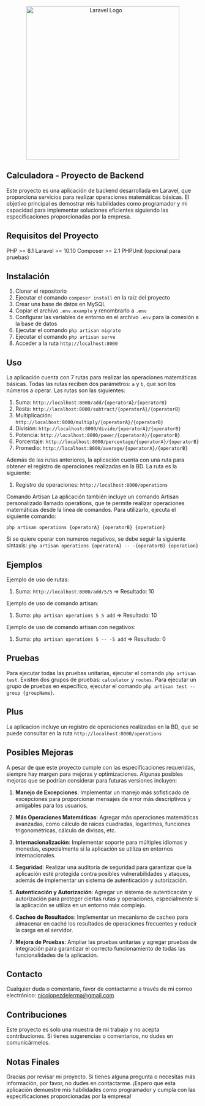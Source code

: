 <p align="center"><a href="https://laravel.com" target="_blank"><img src="https://raw.githubusercontent.com/laravel/art/master/logo-lockup/5%20SVG/2%20CMYK/1%20Full%20Color/laravel-logolockup-cmyk-red.svg" width="400" alt="Laravel Logo"></a></p>

## Calculadora - Proyecto de Backend
Este proyecto es una aplicación de backend desarrollada en Laravel, que proporciona servicios para realizar operaciones matemáticas básicas. El objetivo principal es demostrar mis habilidades como programador y mi capacidad para implementar soluciones eficientes siguiendo las especificaciones proporcionadas por la empresa.

## Requisitos del Proyecto
PHP >= 8.1
Laravel >= 10.10
Composer >= 2.1
PHPUnit (opcional para pruebas)

## Instalación
  1. Clonar el repositorio
  2. Ejecutar el comando `composer install` en la raiz del proyecto
  3. Crear una base de datos en MySQL
  4. Copiar el archivo `.env.example` y renombrarlo a `.env`
  5. Configurar las variables de entorno en el archivo `.env` para la conexión a la base de datos
  6. Ejecutar el comando `php artisan migrate`
  7. Ejecutar el comando `php artisan serve`
  8. Acceder a la ruta `http://localhost:8000`

## Uso
La aplicación cuenta con 7 rutas para realizar las operaciones matemáticas básicas. Todas las rutas reciben dos parámetros: `a` y `b`, que son los números a operar. Las rutas son las siguientes:

  1. Suma: `http://localhost:8000/add/{operatorA}/{operatorB}`
  2. Resta: `http://localhost:8000/subtract/{operatorA}/{operatorB}`
  3. Multiplicación: `http://localhost:8000/multiply/{operatorA}/{operatorB}`
  4. División: `http://localhost:8000/divide/{operatorA}/{operatorB}`
  5. Potencia: `http://localhost:8000/power/{operatorA}/{operatorB}`
  6. Porcentaje: `http://localhost:8000/percentage/{operatorA}/{operatorB}`
  7. Promedio: `http://localhost:8000/average/{operatorA}/{operatorB}`

Además de las rutas anteriores, la aplicación cuenta con una ruta para obtener el registro de operaciones realizadas en la BD. La ruta es la siguiente:
  1. Registro de operaciones: `http://localhost:8000/operations`

Comando Artisan
La aplicación también incluye un comando Artisan personalizado llamado operations, que te permite realizar operaciones matemáticas desde la línea de comandos. Para utilizarlo, ejecuta el siguiente comando:

`php artisan operations {operatorA} {operatorB} {operation}`

Si se quiere operar con numeros negativos, se debe seguir la  siguiente sintaxis:
`php artisan operations {operatorA} -- -{operatorB} {operation}`

## Ejemplos
Ejemplo de uso de rutas:
  1. Suma: `http://localhost:8000/add/5/5` => Resultado: 10

Ejemplo de uso de comando artisan:
  1. Suma: `php artisan operations 5 5 add` => Resultado: 10

Ejemplo de uso de comando artisan con negativos:
  1. Suma: `php artisan operations 5 -- -5 add`  => Resultado: 0

## Pruebas
Para ejecutar todas las pruebas unitarias, ejecutar el comando `php artisan test`.
Existen dos grupos de pruebas: `calculator` y `routes`.
Para ejecutar un grupo de pruebas en específico, ejecutar el comando `php artisan test --group {groupName}`.

## Plus
La aplicacion incluye un registro de operaciones realizadas en la BD, que se puede consultar en la ruta `http://localhost:8000/operations`

## Posibles Mejoras
A pesar de que este proyecto cumple con las especificaciones requeridas, siempre hay margen para mejoras y optimizaciones. 
Algunas posibles mejoras que se podrían considerar para futuras versiones incluyen:

  1. **Manejo de Excepciones**: 
  Implementar un manejo más sofisticado de excepciones para proporcionar mensajes de error más descriptivos y amigables para los usuarios.

  2. **Más Operaciones Matemáticas**: 
  Agregar más operaciones matemáticas avanzadas, como cálculo de raíces cuadradas, logaritmos, funciones trigonométricas, cálculo de divisas, etc.

  3. **Internacionalización**: 
  Implementar soporte para múltiples idiomas y monedas, especialmente si la aplicación se utiliza en entornos internacionales.

  4. **Seguridad**: 
  Realizar una auditoría de seguridad para garantizar que la aplicación esté protegida contra posibles vulnerabilidades y ataques, además de implementar un sistema de autenticación y autorización.

  5. **Autenticación y Autorización**: 
  Agregar un sistema de autenticación y autorización para proteger ciertas rutas y operaciones, especialmente si la aplicación se utiliza en un entorno más complejo.

  6. **Cacheo de Resultados**: 
  Implementar un mecanismo de cacheo para almacenar en caché los resultados de operaciones frecuentes y reducir la carga en el servidor.

  7. **Mejora de Pruebas**: 
  Ampliar las pruebas unitarias y agregar pruebas de integración para garantizar el correcto funcionamiento de todas las funcionalidades de la aplicación.

## Contacto
Cualquier duda o comentario, favor de contactarme a través de mi correo electrónico: nicolopezdelerma@gmail.com

## Contribuciones
Este proyecto es solo una muestra de mi trabajo y no acepta contribuciones. Si tienes sugerencias o comentarios, no dudes en comunicármelos.

## Notas Finales
Gracias por revisar mi proyecto. Si tienes alguna pregunta o necesitas más información, por favor, no dudes en contactarme. 
¡Espero que esta aplicación demuestre mis habilidades como programador y cumpla con las especificaciones proporcionadas por la empresa!